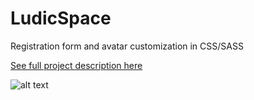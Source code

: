# LudicSpace
 Registration form and avatar customization in CSS/SASS

[See full project description here](https://www.behance.net/gallery/151075787/Ludic-Space-UX-Front-end-Case-Study)

![alt text]([https://mir-s3-cdn-cf.behance.net/project_modules/fs/cdf5d0151075787.6305a4b088c8b.gif](https://mir-s3-cdn-cf.behance.net/project_modules/fs/31f1e2151075787.6305a4b086472.gif))
